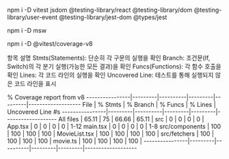 npm i -D vitest jsdom @testing-library/react @testing-library/dom @testing-library/user-event @testing-library/jest-dom @types/jest

npm i -D msw

npm i -D @vitest/coverage-v8

항목 설명
Stmts(Statements): 단순히 각 구문의 실행을 확인
Branch: 조건문(If, Switch)의 각 분기 실행(가능한 모든 결과)을 확인
Funcs(Functions): 각 함수 호출을 확인
Lines: 각 코드 라인의 실행을 확인
Uncovered Line: 테스트를 통해 실행되지 않은 코드 라인을 표시

% Coverage report from v8
----------------|---------|----------|---------|---------|-------------------
File | % Stmts | % Branch | % Funcs | % Lines | Uncovered Line #s
----------------|---------|----------|---------|---------|-------------------
All files | 65.11 | 75 | 66.66 | 65.11 |
src | 0 | 0 | 0 | 0 |
App.tsx | 0 | 0 | 0 | 0 | 1-12
main.tsx | 0 | 0 | 0 | 0 | 1-8
src/components | 100 | 100 | 100 | 100 |
MovieList.tsx | 100 | 100 | 100 | 100 |
src/fetchers | 100 | 100 | 100 | 100 |
movie.ts | 100 | 100 | 100 | 100 |
----------------|---------|----------|---------|---------|-------------------
